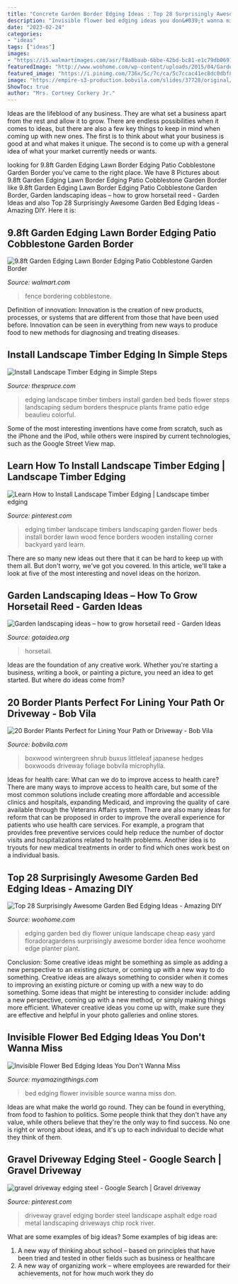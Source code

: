 ```yaml
---
title: "Concrete Garden Border Edging Ideas : Top 28 Surprisingly Awesome Garden Bed Edging Ideas"
description: "Invisible flower bed edging ideas you don&#039;t wanna miss"
date: "2023-02-24"
categories:
- "ideas"
tags: ["ideas"]
images:
- "https://i5.walmartimages.com/asr/f8a8baab-6bbe-42bd-bc81-e1c79db06915.c4f8fac8d3f0201baeb6e33bc86a26d8.jpeg"
featuredImage: "http://www.woohome.com/wp-content/uploads/2015/04/Garden-Bed-Edging-Ideas-Woohome-9.jpg"
featured_image: "https://i.pinimg.com/736x/5c/7c/ca/5c7ccac41ec8dc0dbf8dc7f05d38a1b4.jpg"
image: "https://empire-s3-production.bobvila.com/slides/37728/original/Border_Plants_Winter_Boxwood.jpg?1590867936"
ShowToc: true
author: "Mrs. Cortney Corkery Jr."
---
```



Ideas are the lifeblood of any business. They are what set a business apart from the rest and allow it to grow. There are endless possibilities when it comes to ideas, but there are also a few key things to keep in mind when coming up with new ones. The first is to think about what your business is good at and what makes it unique. The second is to come up with a general idea of what your market currently needs or wants.

	

		
looking for 9.8ft Garden Edging Lawn Border Edging Patio Cobblestone Garden Border you've came to the right place. We have 8 Pictures about 9.8ft Garden Edging Lawn Border Edging Patio Cobblestone Garden Border like 9.8ft Garden Edging Lawn Border Edging Patio Cobblestone Garden Border, Garden landscaping ideas – how to grow horsetail reed - Garden Ideas and also Top 28 Surprisingly Awesome Garden Bed Edging Ideas - Amazing DIY. Here it is:
		
    
## 9.8ft Garden Edging Lawn Border Edging Patio Cobblestone Garden Border

<img loading=lazy src="https://i5.walmartimages.com/asr/f8a8baab-6bbe-42bd-bc81-e1c79db06915.c4f8fac8d3f0201baeb6e33bc86a26d8.jpeg" onerror="this.onerror=null;this.src='https://tse1.mm.bing.net/th?id=OIP.uHg7zSsEGbEYKUsGGRvlQwHaHa&amp;pid=15.1';" alt="9.8ft Garden Edging Lawn Border Edging Patio Cobblestone Garden Border">

_Source: walmart.com_

>fence bordering cobblestone. 

	

Definition of innovation:
Innovation is the creation of new products, processes, or systems that are different from those that have been used before. Innovation can be seen in everything from new ways to produce food to new methods for diagnosing and treating diseases.

    
## Install Landscape Timber Edging In Simple Steps

<img loading=lazy src="https://fthmb.tqn.com/k-I5mSIqh4pXh_ECblYP89zOa48=/5000x3300/filters:fill(auto,1)/landscape-timber-edge-w-sedum-big-5794fe2e5f9b58173bb880dc.jpg" onerror="this.onerror=null;this.src='https://tse4.mm.bing.net/th?id=OIP.aqREIMfGajynOrtsYiDhKwHaE4&amp;pid=15.1';" alt="Install Landscape Timber Edging in Simple Steps">

_Source: thespruce.com_

>edging landscape timber timbers install garden bed beds flower steps landscaping sedum borders thespruce plants frame patio edge beaulieu colorful. 

	

Some of the most interesting inventions have come from scratch, such as the iPhone and the iPod, while others were inspired by current technologies, such as the Google Street View map.

    
## Learn How To Install Landscape Timber Edging | Landscape Timber Edging

<img loading=lazy src="https://i.pinimg.com/736x/de/00/46/de0046ec88bf415f144e07db3da56266--landscape-timbers-landscape-timber-edging.jpg" onerror="this.onerror=null;this.src='https://tse3.mm.bing.net/th?id=OIP.ZfEVi1wwB31_NOG2BA76WwHaMW&amp;pid=15.1';" alt="Learn How to Install Landscape Timber Edging | Landscape timber edging">

_Source: pinterest.com_

>edging timber landscape timbers landscaping garden flower beds install border lawn wood fence borders wooden installing corner backyard yard learn. 

	

There are so many new ideas out there that it can be hard to keep up with them all. But don't worry, we've got you covered. In this article, we'll take a look at five of the most interesting and novel ideas on the horizon.

    
## Garden Landscaping Ideas – How To Grow Horsetail Reed - Garden Ideas

<img loading=lazy src="http://www.gotaidea.org/images/201611/how-to-grow-horsetail-reed-patio-design-wood-deck-gravel.jpg" onerror="this.onerror=null;this.src='https://tse2.mm.bing.net/th?id=OIP.iVk_AFzR-2R1enVgaEmbMQHaLK&amp;pid=15.1';" alt="Garden landscaping ideas – how to grow horsetail reed - Garden Ideas">

_Source: gotaidea.org_

>horsetail. 

	

Ideas are the foundation of any creative work. Whether you're starting a business, writing a book, or painting a picture, you need an idea to get started. But where do ideas come from?

    
## 20 Border Plants Perfect For Lining Your Path Or Driveway - Bob Vila

<img loading=lazy src="https://empire-s3-production.bobvila.com/slides/37728/original/Border_Plants_Winter_Boxwood.jpg?1590867936" onerror="this.onerror=null;this.src='https://tse3.mm.bing.net/th?id=OIP.vXISnSesi598mCi_6FRAegHaJ4&amp;pid=15.1';" alt="20 Border Plants Perfect for Lining Your Path or Driveway - Bob Vila">

_Source: bobvila.com_

>boxwood wintergreen shrub buxus littleleaf japanese hedges boxwoods driveway foliage bobvila microphylla. 

	

Ideas for health care: What can we do to improve access to health care?
There are many ways to improve access to health care, but some of the most common solutions include creating more affordable and accessible clinics and hospitals, expanding Medicaid, and improving the quality of care available through the Veterans Affairs system. There are also many ideas for reform that can be proposed in order to improve the overall experience for patients who use health care services. For example, a program that provides free preventive services could help reduce the number of doctor visits and hospitalizations related to health problems. Another idea is to tryouts for new medical treatments in order to find which ones work best on a individual basis.

    
## Top 28 Surprisingly Awesome Garden Bed Edging Ideas - Amazing DIY

<img loading=lazy src="http://www.woohome.com/wp-content/uploads/2015/04/Garden-Bed-Edging-Ideas-Woohome-9.jpg" onerror="this.onerror=null;this.src='https://tse2.mm.bing.net/th?id=OIP.ZOh7CgjxsoscpZAmf7Ig3gHaLH&amp;pid=15.1';" alt="Top 28 Surprisingly Awesome Garden Bed Edging Ideas - Amazing DIY">

_Source: woohome.com_

>edging garden bed diy flower unique landscape cheap easy yard floradoragardens surprisingly awesome border idea fence woohome edge planter plant. 

	

Conclusion: Some creative ideas might be something as simple as adding a new perspective to an existing picture, or coming up with a new way to do something.
Creative ideas are always something to consider when it comes to improving an existing picture or coming up with a new way to do something. Some ideas that might be interesting to consider include: adding a new perspective, coming up with a new method, or simply making things more efficient. Whatever creative ideas you come up with, make sure they are effective and helpful in your photo galleries and online stores.

    
## Invisible Flower Bed Edging Ideas You Don&#039;t Wanna Miss

<img loading=lazy src="http://myamazingthings.com/wp-content/uploads/2017/04/gravel-1024x682.jpg" onerror="this.onerror=null;this.src='https://tse4.mm.bing.net/th?id=OIP.Lvh8CMZPlrFskGYr7hpo0wHaE7&amp;pid=15.1';" alt="Invisible Flower Bed Edging Ideas You Don&#039;t Wanna Miss">

_Source: myamazingthings.com_

>bed edging flower invisible source wanna miss don. 

	

Ideas are what make the world go round. They can be found in everything, from food to fashion to politics. Some people think that they don't have any value, while others believe that they're the only way to find success. No one is right or wrong about ideas, and it's up to each individual to decide what they think of them.

    
## Gravel Driveway Edging Steel - Google Search | Gravel Driveway

<img loading=lazy src="https://i.pinimg.com/736x/5c/7c/ca/5c7ccac41ec8dc0dbf8dc7f05d38a1b4.jpg" onerror="this.onerror=null;this.src='https://tse1.mm.bing.net/th?id=OIP.SxWjlAyv2ZIlb3N4TsTVagHaLH&amp;pid=15.1';" alt="gravel driveway edging steel - Google Search | Gravel driveway">

_Source: pinterest.com_

>driveway gravel edging border steel landscape asphalt edge road metal landscaping driveways chip rock river. 

	

What are some examples of big ideas?
Some examples of big ideas are: 
1. A new way of thinking about school – based on principles that have been tried and tested in other fields such as business or healthcare
2. A new way of organizing work – where employees are rewarded for their achievements, not for how much work they do

